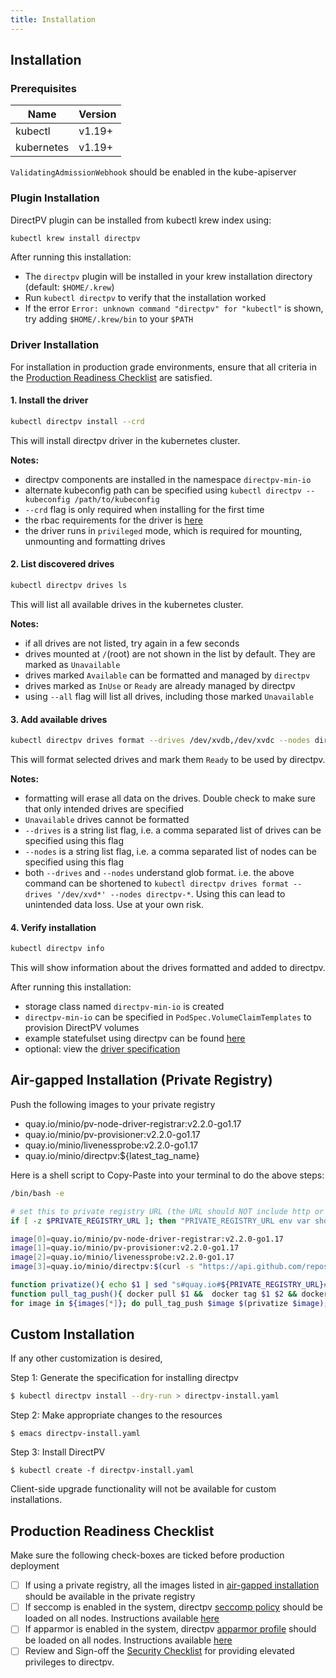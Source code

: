 ```yaml
---
title: Installation
---
```


Installation
-------------

### Prerequisites

| Name         | Version  |
| -------------|----------|
| kubectl      | v1.19+   |
| kubernetes   | v1.19+   |

`ValidatingAdmissionWebhook` should be enabled in the kube-apiserver

### Plugin Installation

DirectPV plugin can be installed from kubectl krew index using:

```sh
kubectl krew install directpv
```

After running this installation:

 - The `directpv` plugin will be installed in your krew installation directory (default: `$HOME/.krew`) 
 - Run `kubectl directpv` to verify that the installation worked
 - If the error `Error: unknown command "directpv" for "kubectl"` is shown, try adding `$HOME/.krew/bin` to your `$PATH`

### Driver Installation

For installation in production grade environments, ensure that all criteria in the [Production Readiness Checklist](#production-readiness-checklist) are satisfied.

#### 1. Install the driver

```sh
kubectl directpv install --crd
```

This will install directpv driver in the kubernetes cluster.

**Notes:**

 - directpv components are installed in the namespace `directpv-min-io`
 - alternate kubeconfig path can be specified using `kubectl directpv --kubeconfig /path/to/kubeconfig` 
 - `--crd` flag is only required when installing for the first time
 - the rbac requirements for the driver is [here](./specification.md#driver-rbac)
 - the driver runs in `privileged` mode, which is required for mounting, unmounting and formatting drives

#### 2. List discovered drives

```sh
kubectl directpv drives ls
```

This will list all available drives in the kubernetes cluster.

**Notes:**

 - if all drives are not listed, try again in a few seconds
 - drives mounted at `/`(root) are not shown in the list by default. They are marked as `Unavailable`
 - drives marked `Available` can be formatted and managed by `directpv`
 - drives marked as `InUse` or `Ready` are already managed by directpv
 - using `--all` flag will list all drives, including those marked `Unavailable`

#### 3. Add available drives

```sh
kubectl directpv drives format --drives /dev/xvdb,/dev/xvdc --nodes directpv-1,directpv-2,directpv-3,directpv-4
```

This will format selected drives and mark them `Ready` to be used by directpv.

**Notes:**

 - formatting will erase all data on the drives. Double check to make sure that only intended drives are specified 
 - `Unavailable` drives cannot be formatted
 - `--drives` is a string list flag, i.e. a comma separated list of drives can be specified using this flag
 - `--nodes` is a string list flag, i.e. a comma separated list of nodes can be specified using this flag
 - both  `--drives` and `--nodes` understand glob format. i.e. the above command can be shortened to `kubectl directpv drives format --drives '/dev/xvd*' --nodes directpv-*`. Using this can lead to unintended data loss. Use at your own risk. 

#### 4. Verify installation

```sh
kubectl directpv info
```

This will show information about the drives formatted and added to directpv.

After running this installation:

 - storage class named `directpv-min-io` is created
 - `directpv-min-io` can be specified in `PodSpec.VolumeClaimTemplates` to provision DirectPV volumes
 - example statefulset using directpv can be found [here](../minio.yaml#L61) 
 - optional: view the [driver specification](./specification.md)
<!-- - view the [usage guide](./usage-guide.md) -->

## Air-gapped Installation (Private Registry)

Push the following images to your private registry
 
 - quay.io/minio/pv-node-driver-registrar:v2.2.0-go1.17
 - quay.io/minio/pv-provisioner:v2.2.0-go1.17
 - quay.io/minio/livenessprobe:v2.2.0-go1.17
 - quay.io/minio/directpv:${latest_tag_name}

Here is a shell script to Copy-Paste into your terminal to do the above steps:
```sh
/bin/bash -e

# set this to private registry URL (the URL should NOT include http or https)
if [ -z $PRIVATE_REGISTRY_URL ]; then "PRIVATE_REGISTRY_URL env var should be set"; fi

image[0]=quay.io/minio/pv-node-driver-registrar:v2.2.0-go1.17
image[1]=quay.io/minio/pv-provisioner:v2.2.0-go1.17
image[2]=quay.io/minio/livenessprobe:v2.2.0-go1.17
image[3]=quay.io/minio/directpv:$(curl -s "https://api.github.com/repos/minio/directpv/releases/latest" | grep tag_name | sed -E 's/.*"([^"]+)".*/\1/')

function privatize(){ echo $1 | sed "s#quay.io#${PRIVATE_REGISTRY_URL}#g"; }
function pull_tag_push(){ docker pull $1 &&  docker tag $1 $2 && docker push $2; }
for image in ${images[*]}; do pull_tag_push $image $(privatize $image); done
```

## Custom Installation

If any other customization is desired,

Step 1: Generate the specification for installing directpv
```sh
$ kubectl directpv install --dry-run > directpv-install.yaml
```

Step 2: Make appropriate changes to the resources
```
$ emacs directpv-install.yaml
```

Step 3: Install DirectPV
```
$ kubectl create -f directpv-install.yaml
```

Client-side upgrade functionality will not be available for custom installations.

## Production Readiness Checklist

Make sure the following check-boxes are ticked before production deployment

 - [ ] If using a private registry, all the images listed in [air-gapped installation](#air-gapped-installation-private-registry) should be available in the private registry
 - [ ] If seccomp is enabled in the system, directpv [seccomp policy](../seccomp.json) should be loaded on all nodes. Instructions available [here](https://kubernetes.io/docs/tutorials/clusters/seccomp/)
 - [ ] If apparmor is enabled in the system, directpv [apparmor profile](../apparmor.profile) should be loaded on all nodes. Instructions available [here](https://kubernetes.io/docs/tutorials/clusters/apparmor/)
 - [ ] Review and Sign-off the [Security Checklist](../security-checklist.md) for providing elevated privileges to directpv.
